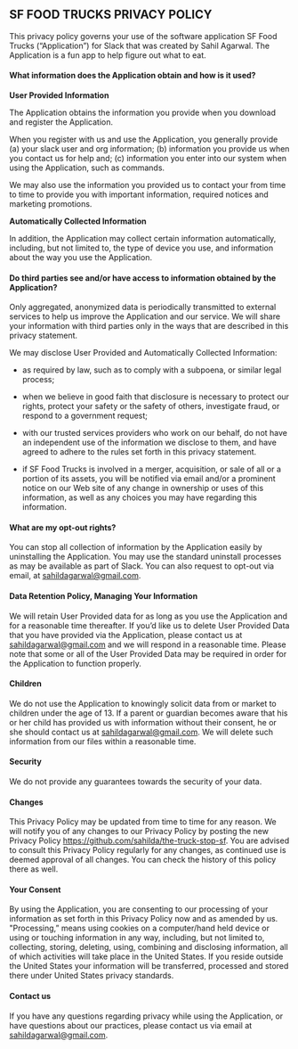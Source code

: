 ## SF FOOD TRUCKS PRIVACY POLICY

This privacy policy governs your use of the software application SF Food Trucks (“Application”) for Slack that was created by Sahil Agarwal. The Application is a fun app to help figure out what to eat.

#### What information does the Application obtain and how is it used?

**User Provided Information**

The Application obtains the information you provide when you download and register the Application.

When you register with us and use the Application, you generally provide (a) your slack user and org information; (b) information you provide us when you contact us for help and; (c) information you enter into our system when using the Application, such as commands.

We may also use the information you provided us to contact your from time to time to provide you with important information, required notices and marketing promotions.

**Automatically Collected Information**

In addition, the Application may collect certain information automatically, including, but not limited to, the type of device you use, and information about the way you use the Application.

#### Do third parties see and/or have access to information obtained by the Application?

Only aggregated, anonymized data is periodically transmitted to external services to help us improve the Application and our service. We will share your information with third parties only in the ways that are described in this privacy statement.

We may disclose User Provided and Automatically Collected Information:

*   as required by law, such as to comply with a subpoena, or similar legal process;

*   when we believe in good faith that disclosure is necessary to protect our rights, protect your safety or the safety of others, investigate fraud, or respond to a government request;

*   with our trusted services providers who work on our behalf, do not have an independent use of the information we disclose to them, and have agreed to adhere to the rules set forth in this privacy statement.

*   if SF Food Trucks is involved in a merger, acquisition, or sale of all or a portion of its assets, you will be notified via email and/or a prominent notice on our Web site of any change in ownership or uses of this information, as well as any choices you may have regarding this information.

#### What are my opt-out rights?

You can stop all collection of information by the Application easily by uninstalling the Application. You may use the standard uninstall processes as may be available as part of Slack. You can also request to opt-out via email, at sahildagarwal@gmail.com.

#### **Data Retention Policy, Managing Your Information**

We will retain User Provided data for as long as you use the Application and for a reasonable time thereafter. If you’d like us to delete User Provided Data that you have provided via the Application, please contact us at sahildagarwal@gmail.com and we will respond in a reasonable time. Please note that some or all of the User Provided Data may be required in order for the Application to function properly.

#### **Children**

We do not use the Application to knowingly solicit data from or market to children under the age of 13\. If a parent or guardian becomes aware that his or her child has provided us with information without their consent, he or she should contact us at sahildagarwal@gmail.com. We will delete such information from our files within a reasonable time.

#### **Security**

We do not provide any guarantees towards the security of your data.

#### **Changes**

This Privacy Policy may be updated from time to time for any reason. We will notify you of any changes to our Privacy Policy by posting the new Privacy Policy https://github.com/sahilda/the-truck-stop-sf. You are advised to consult this Privacy Policy regularly for any changes, as continued use is deemed approval of all changes. You can check the history of this policy there as well.

#### **Your Consent**

By using the Application, you are consenting to our processing of your information as set forth in this Privacy Policy now and as amended by us. "Processing,” means using cookies on a computer/hand held device or using or touching information in any way, including, but not limited to, collecting, storing, deleting, using, combining and disclosing information, all of which activities will take place in the United States. If you reside outside the United States your information will be transferred, processed and stored there under United States privacy standards.

#### **Contact us**

If you have any questions regarding privacy while using the Application, or have questions about our practices, please contact us via email at sahildagarwal@gmail.com.